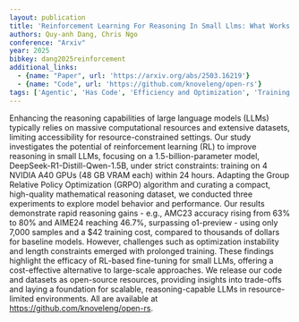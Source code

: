 ```yaml
---
layout: publication
title: 'Reinforcement Learning For Reasoning In Small Llms: What Works And What Doesn''t'
authors: Quy-anh Dang, Chris Ngo
conference: "Arxiv"
year: 2025
bibkey: dang2025reinforcement
additional_links:
  - {name: "Paper", url: 'https://arxiv.org/abs/2503.16219'}
  - {name: "Code", url: 'https://github.com/knoveleng/open-rs'}
tags: ['Agentic', 'Has Code', 'Efficiency and Optimization', 'Training Techniques', 'Tools', 'Fine-Tuning', 'Reinforcement Learning', 'Pretraining Methods']
---
```

Enhancing the reasoning capabilities of large language models (LLMs)
typically relies on massive computational resources and extensive datasets,
limiting accessibility for resource-constrained settings. Our study
investigates the potential of reinforcement learning (RL) to improve reasoning
in small LLMs, focusing on a 1.5-billion-parameter model,
DeepSeek-R1-Distill-Qwen-1.5B, under strict constraints: training on 4 NVIDIA
A40 GPUs (48 GB VRAM each) within 24 hours. Adapting the Group Relative Policy
Optimization (GRPO) algorithm and curating a compact, high-quality mathematical
reasoning dataset, we conducted three experiments to explore model behavior and
performance. Our results demonstrate rapid reasoning gains - e.g., AMC23
accuracy rising from 63% to 80% and AIME24 reaching 46.7%, surpassing
o1-preview - using only 7,000 samples and a $42 training cost, compared to
thousands of dollars for baseline models. However, challenges such as
optimization instability and length constraints emerged with prolonged
training. These findings highlight the efficacy of RL-based fine-tuning for
small LLMs, offering a cost-effective alternative to large-scale approaches. We
release our code and datasets as open-source resources, providing insights into
trade-offs and laying a foundation for scalable, reasoning-capable LLMs in
resource-limited environments. All are available at
https://github.com/knoveleng/open-rs.
